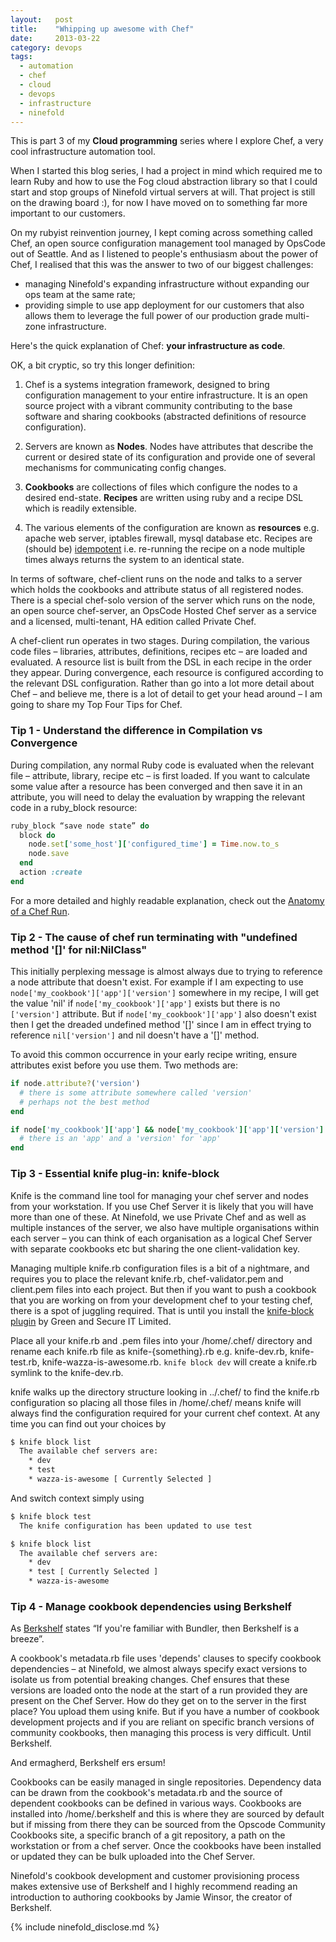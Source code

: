 ```yaml
---
layout:   post
title:    "Whipping up awesome with Chef"
date:     2013-03-22
category: devops
tags:
  - automation
  - chef
  - cloud
  - devops
  - infrastructure
  - ninefold
---
```


This is part 3 of my **Cloud programming** series where I explore Chef,
a very cool infrastructure automation tool.

When I started this blog series, I had a project in mind which required
me to learn Ruby and how to use the Fog cloud abstraction library so
that I could start and stop groups of Ninefold virtual servers at will.
That project is still on the drawing board :), for now I have moved on to
something far more important to our customers.

On my rubyist reinvention journey, I kept coming across something called
Chef, an open source configuration management tool managed by OpsCode
out of Seattle.  And as I listened to people's enthusiasm about the
power of Chef, I realised that this was the answer to two of our biggest
challenges:

* managing Ninefold's expanding infrastructure without expanding our ops
  team at the same rate;
* providing simple to use app deployment for our customers that also
  allows them to leverage the full power of our production grade
  multi-zone infrastructure.

Here's the quick explanation of Chef: **your infrastructure as code**.

OK, a bit cryptic, so try this longer definition:

1. Chef is a systems integration framework, designed to bring configuration
management to your entire infrastructure. It is an open source project
with a vibrant community contributing to the base software and sharing
cookbooks (abstracted definitions of resource configuration).

1. Servers are known as **Nodes**. Nodes have attributes that describe the
current or desired state of its configuration and provide one of several
mechanisms for communicating config changes.

1. **Cookbooks** are collections of files which configure the nodes to a
desired end-state. **Recipes** are written using ruby and a recipe DSL which
is readily extensible.

1. The various elements of the configuration are known as **resources** e.g.
apache web server, iptables firewall, mysql database etc.  Recipes are (should be)
[idempotent](https://en.wikipedia.org/wiki/Idempotence#Computer_science_meaning)
i.e. re-running the recipe on a node multiple times always returns the system to
an identical state.

In terms of software, chef-client runs on the node and talks to a server
which holds the cookbooks and attribute status of all registered nodes.
There is a special chef-solo version of the server which runs on the
node, an open source chef-server, an OpsCode Hosted Chef server as a
service and a licensed, multi-tenant, HA edition called Private Chef.

A chef-client run operates in two stages. During compilation, the
various code files – libraries, attributes, definitions, recipes etc –
are loaded and evaluated. A resource list is built from the DSL in each
recipe in the order they appear. During convergence, each resource is
configured according to the relevant DSL configuration.
Rather than go into a lot more detail about Chef – and believe me, there
is a lot of detail to get your head around – I am going to share my Top
Four Tips for Chef.

### Tip 1 - Understand the difference in Compilation vs Convergence

During compilation, any normal Ruby code is evaluated when the relevant
file – attribute, library, recipe etc – is first loaded.  If you want to
calculate some value after a resource has been converged and then save
it in an attribute, you will need to delay the evaluation by wrapping
the relevant code in a ruby_block resource:

```ruby
ruby_block “save node state” do
  block do
    node.set['some_host']['configured_time'] = Time.now.to_s
    node.save
  end
  action :create
end
```

For a more detailed and highly readable explanation, check out the
[Anatomy of a Chef Run](https://docs.chef.io/chef_client.html).

### Tip 2 -  The cause of chef run terminating with "undefined method '[]' for nil:NilClass"

This initially perplexing message is almost always due to trying to
reference a node attribute that doesn't exist. For example if I am
expecting to use `node['my_cookbook']['app']['version']` somewhere in my
recipe, I will get the value 'nil' if `node['my_cookbook']['app']` exists
but there is no `['version']` attribute.  But if
`node['my_cookbook']['app']` also doesn't exist then I get the dreaded
undefined method '[]' since I am in effect trying to reference
`nil['version']` and nil doesn't have a '[]' method.

To avoid this common occurrence in your early recipe writing, ensure
attributes exist before you use them.  Two methods are:

```ruby
if node.attribute?('version')
  # there is some attribute somewhere called 'version'
  # perhaps not the best method
end

if node['my_cookbook']['app'] && node['my_cookbook']['app']['version']
  # there is an 'app' and a 'version' for 'app'
end
```

### Tip 3 -  Essential knife plug-in: knife-block

Knife is the command line tool for managing your chef server and nodes
from your workstation. If you use Chef Server it is likely that you will
have more than one of these.  At Ninefold, we use Private Chef and as
well as multiple instances of the server, we also have multiple
organisations within each server – you can think of each organisation as
a logical Chef Server with separate cookbooks etc but sharing the one
client-validation key.

Managing multiple knife.rb configuration files is a bit of a nightmare,
and requires you to place the relevant knife.rb, chef-validator.pem and
client.pem files into each project. But then if you want to push a
cookbook that you are working on from your development chef to your
testing chef, there is a spot of juggling required. That is until you
install the
[knife-block plugin](https://github.com/knife-block/knife-block)
by Green and Secure IT Limited.

Place all your knife.rb and .pem files into your /home/.chef/ directory
and rename each knife.rb file as knife-{something}.rb e.g. knife-dev.rb,
knife-test.rb, knife-wazza-is-awesome.rb. `knife block dev` will create
a knife.rb symlink to the knife-dev.rb.

knife walks up the directory structure looking in ../.chef/ to find the
knife.rb configuration so placing all those files in /home/.chef/ means
knife will always find the configuration required for your current chef
context.  At any time you can find out your choices by

```bash
$ knife block list
  The available chef servers are:
    * dev
    * test
    * wazza-is-awesome [ Currently Selected ]
```

And switch context simply using

```bash
$ knife block test
  The knife configuration has been updated to use test

$ knife block list
  The available chef servers are:
    * dev
    * test [ Currently Selected ]
    * wazza-is-awesome
```

### Tip 4 -  Manage cookbook dependencies using Berkshelf

As [Berkshelf](http://berkshelf.com) states “If you're familiar with Bundler, then
Berkshelf is a breeze”.

A cookbook's metadata.rb file uses 'depends' clauses to specify cookbook
dependencies – at Ninefold, we almost always specify exact versions to
isolate us from potential breaking changes. Chef ensures that these
versions are loaded onto the node at the start of a run provided they
are present on the Chef Server. How do they get on to the server in the
first place? You upload them using knife.  But if you have a number of
cookbook development projects and if you are reliant on specific branch
versions of community cookbooks, then managing this process is very
difficult. Until Berkshelf.

And ermagherd, Berkshelf ers ersum!

Cookbooks can be easily managed in single repositories. Dependency data
can be drawn from the cookbook's metadata.rb and the source of dependent
cookbooks can be defined in various ways. Cookbooks are installed into
/home/.berkshelf and this is where they are sourced by default but if
missing from there they can be sourced from the Opscode Community
Cookbooks site, a specific branch of a git repository, a path on the
workstation or from a chef server.  Once the cookbooks have been
installed or updated they can be bulk uploaded into the Chef Server.

Ninefold's cookbook development and customer provisioning process makes
extensive use of Berkshelf and I highly recommend reading an
introduction to authoring cookbooks by Jamie Winsor, the creator of
Berkshelf.

{% include ninefold_disclose.md %}
